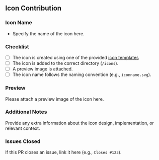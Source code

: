 ## Icon Contribution

### Icon Name

- Specify the name of the icon here.

### Checklist

- [ ] The icon is created using one of the provided [icon templates](https://github.com/ixrzr/skills-icons/tree/main/.github/icon-templates)
- [ ] The icon is added to the correct directory (`/icons`).
- [ ] A preview image is attached.
- [ ] The icon name follows the naming convention (e.g., `iconname.svg`).

### Preview

Please attach a preview image of the icon here.

### Additional Notes

Provide any extra information about the icon design, implementation, or relevant context.

### Issues Closed

If this PR closes an issue, link it here (e.g., `Closes #123`).